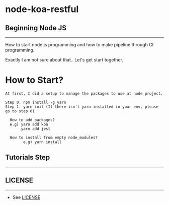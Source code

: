 # **node-koa-restful**

## **Beginning Node JS**

---
How to start node js programming and how to make pipeline through CI programming.

Exactly I am not sure about that.. Let's get start together.


# How to Start?

```
At first, I did a setup to manage the packages to use at node project.

Step 0. npm install -g yarn
Step 1. yarn init (If there isn't yarn installed in your env, please go to step 0)

  How to add packages?
  e.g) yarn add koa
       yarn add jest

  How to install from empty node_modules?
        e.g) yarn install
```

## Tutorials Step
---



## LICENSE
---
* See [LICENSE](LICENSE)
